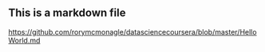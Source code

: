 ## This is a markdown file

https://github.com/rorymcmonagle/datasciencecoursera/blob/master/HelloWorld.md
